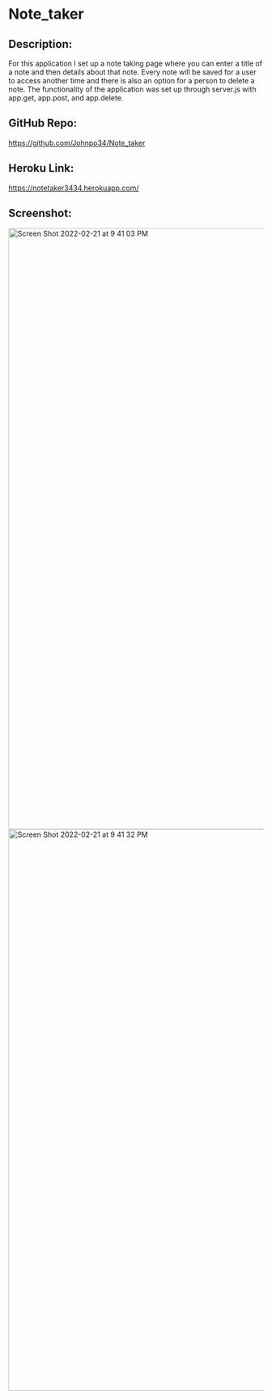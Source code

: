 # Note_taker

## Description:
For this application I set up a note taking page where you can enter a title of a note and then details about that note. Every note will be saved for a user to access another time and there is also an option for a person to delete a note. The functionality of the application was set up through server.js with app.get, app.post, and app.delete. 
## GitHub Repo:
https://github.com/Johnpo34/Note_taker
## Heroku Link:
https://notetaker3434.herokuapp.com/

## Screenshot:
<img width="1187" alt="Screen Shot 2022-02-21 at 9 41 03 PM" src="https://user-images.githubusercontent.com/94233506/155053354-bd281a06-5927-45c5-9a5b-c758bed85df9.png">

<img width="1109" alt="Screen Shot 2022-02-21 at 9 41 32 PM" src="https://user-images.githubusercontent.com/94233506/155053410-951f68f0-1335-43ed-8746-c891e14546fd.png">